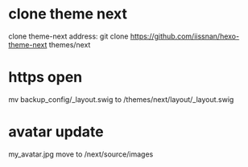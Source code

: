 # clone theme next
clone theme-next address:
git clone https://github.com/iissnan/hexo-theme-next themes/next

# https open
mv backup_config/_layout.swig  to    /themes/next/layout/_layout.swig

# avatar update
my_avatar.jpg move to /next/source/images
